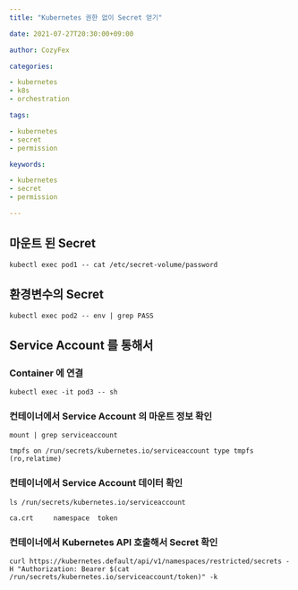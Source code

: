 ```yaml
---
title: "Kubernetes 권한 없이 Secret 얻기"

date: 2021-07-27T20:30:00+09:00

author: CozyFex

categories:

- kubernetes
- k8s
- orchestration

tags:

- kubernetes
- secret
- permission

keywords:

- kubernetes
- secret
- permission

---
```


## 마운트 된 Secret

```shell
kubectl exec pod1 -- cat /etc/secret-volume/password
```

## 환경변수의 Secret

```shell
kubectl exec pod2 -- env | grep PASS
```

## Service Account 를 통해서

### Container 에 연결

```shell
kubectl exec -it pod3 -- sh
```

### 컨테이너에서 Service Account 의 마운트 정보 확인

```shell
mount | grep serviceaccount
```

```
tmpfs on /run/secrets/kubernetes.io/serviceaccount type tmpfs (ro,relatime)
```

### 컨테이너에서 Service Account 데이터 확인

```shell
ls /run/secrets/kubernetes.io/serviceaccount
```

```
ca.crt     namespace  token
```

### 컨테이너에서 Kubernetes API 호출해서 Secret 확인

```shell
curl https://kubernetes.default/api/v1/namespaces/restricted/secrets -H "Authorization: Bearer $(cat /run/secrets/kubernetes.io/serviceaccount/token)" -k
```


